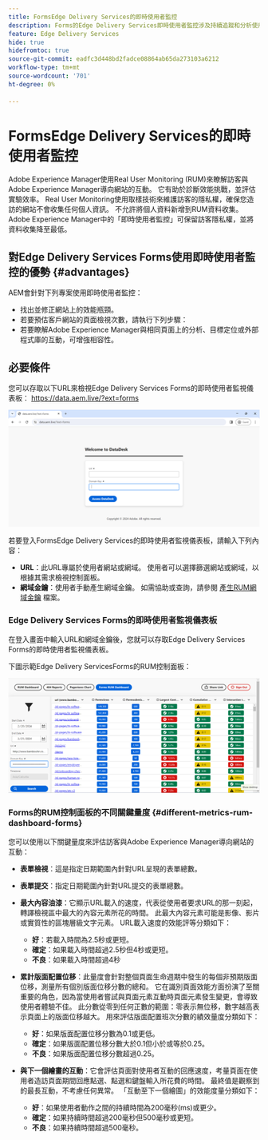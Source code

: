 ```yaml
---
title: FormsEdge Delivery Services的即時使用者監控
description: Forms的Edge Delivery Services即時使用者監控涉及持續追蹤和分析使用者與表單的互動。
feature: Edge Delivery Services
hide: true
hidefromtoc: true
source-git-commit: eadfc3d448bd2fadce08864ab65da273103a6212
workflow-type: tm+mt
source-wordcount: '701'
ht-degree: 0%

---
```


# FormsEdge Delivery Services的即時使用者監控

Adobe Experience Manager使用Real User Monitoring (RUM)來瞭解訪客與Adobe Experience Manager導向網站的互動。 它有助於診斷效能挑戰，並評估實驗效率。 Real User Monitoring使用取樣技術來維護訪客的隱私權，確保您造訪的網站不會收集任何個人資訊。 不允許將個人資料新增到RUM資料收集。 Adobe Experience Manager中的「即時使用者監控」可保留訪客隱私權，並將資料收集降至最低。

## 對Edge Delivery Services Forms使用即時使用者監控的優勢 {#advantages}

AEM會針對下列專案使用即時使用者監控：

* 找出並修正網站上的效能瓶頸。
* 若要預估客戶網站的頁面檢視次數，請執行下列步驟：
* 若要瞭解Adobe Experience Manager與相同頁面上的分析、目標定位或外部程式庫的互動，可增強相容性。

## 必要條件 

您可以存取以下URL來檢視Edge Delivery Services Forms的即時使用者監視儀表板： https://data.aem.live/?ext=forms

![Edge Delivery Services Forms的RUM登入畫面 ](/help/edge/assets/rum-login-screen.png)

若要登入FormsEdge Delivery Services的即時使用者監視儀表板，請輸入下列內容：
* **URL**：此URL專屬於使用者網站或網域。 使用者可以選擇篩選網站或網域，以根據其需求檢視控制面板。
* **網域金鑰**：使用者手動產生網域金鑰。 如需協助或查詢，請參閱 [產生RUM網域金鑰](https://aemcs-workspace.adobe.com/rum/generate-domain-key) 檔案。

### Edge Delivery Services Forms的即時使用者監視儀表板

在登入畫面中輸入URL和網域金鑰後，您就可以存取Edge Delivery Services Forms的即時使用者監視儀表板。

下圖示範Edge Delivery ServicesForms的RUM控制面板：

![RUM Forms控制面板](/help/edge/assets/rum-forms-dashboard.png)

### Forms的RUM控制面板的不同關鍵量度 {#different-metrics-rum-dashboard-forms}

您可以使用以下關鍵量度來評估訪客與Adobe Experience Manager導向網站的互動：

* **表單檢視**：這是指定日期範圍內針對URL呈現的表單總數。
* **表單提交**：指定日期範圍內針對URL提交的表單總數。
* **最大內容油漆**：它顯示URL載入的速度，代表從使用者要求URL的那一刻起，轉譯檢視區中最大的內容元素所花的時間。 此最大內容元素可能是影像、影片或實質性的區塊層級文字元素。 URL載入速度的效能評等分類如下：
   * **好**：若載入時間為2.5秒或更短。
   * **確定**：如果載入時間超過2.5秒但4秒或更短。
   * **不良**：如果載入時間超過4秒

* **累計版面配置位移**：此量度會針對整個頁面生命週期中發生的每個非預期版面位移，測量所有個別版面位移分數的總和。 它在識別頁面效能方面扮演了至關重要的角色，因為當使用者嘗試與頁面元素互動時頁面元素發生變更，會導致使用者體驗不佳。 此分數從零到任何正數的範圍：零表示無位移，數字越高表示頁面上的版面位移越大。 用來評估版面配置班次分數的績效量度分類如下：

   * **好**：如果版面配置位移分數為0.1或更低。
   * **確定**：如果版面配置位移分數大於0.1但小於或等於0.25。
   * **不良**：如果版面配置位移分數超過0.25。

* **與下一個繪畫的互動**：它會評估頁面對使用者互動的回應速度，考量頁面在使用者造訪頁面期間回應點選、點選和鍵盤輸入所花費的時間。 最終值是觀察到的最長互動，不考慮任何異常。 「互動至下一個繪圖」的效能度量分類如下：
   * **好**：如果使用者動作之間的持續時間為200毫秒(ms)或更少。
   * **確定**：如果持續時間超過200毫秒但500毫秒或更短。
   * **不良**：如果持續時間超過500毫秒。

